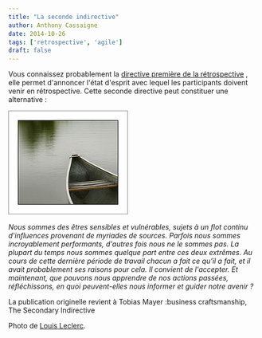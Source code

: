 ```yaml
---
title: "La seconde indirective"
author: Anthony Cassaigne
date: 2014-10-26
tags: ['retrospective', 'agile'] 
draft: false
---
```



Vous connaissez probablement la
[directive première de la rétrospective](https://wikiagile.cesi.fr/pages/pagesretros/retroPrimeDirective-fr.html)
, elle permet d'annoncer l'état d'esprit avec lequel les participants
doivent venir en rétrospective. Cette seconde directive peut
constituer une alternative : 


![Agile Agilité Software craftsmanship](zen2.jpg) 


*Nous sommes des êtres sensibles et vulnérables, sujets à un flot
continu d'influences provenant de myriades de sources. Parfois nous
sommes incroyablement performants, d'autres fois nous ne le sommes
pas. La plupart du temps nous sommes quelque part entre ces deux
extrêmes. Au cours de cette dernière période de travail chacun a fait
ce qu'il a fait, et il avait probablement ses raisons pour cela.  Il
convient de l'accepter. Et maintenant, que pouvons nous apprendre de
nos actions passées, réfléchissons, en quoi peuvent-elles nous
informer et guider notre avenir ?*

La publication originelle revient à Tobias Mayer :business craftsmanship, The Secondary Indirective

Photo de [Louis Leclerc](https://www.flickr.com/photos/melolou/).
